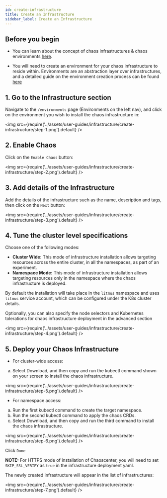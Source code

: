 ```yaml
---
id: create-infrastructure
title: Create an Infrastructure
sidebar_label: Create an Infrastructure
---
```


## Before you begin

- You can learn about the concept of chaos infrastructures & chaos environments [here](../concepts/infrastructure.md).

- You will need to create an environment for your chaos infrastructure to reside within. Environments are an abstraction layer over infrastructures, and a detailed guide on the environment creation process can be found [here](./create-environment.md)

## 1. Go to the Infrastructure section

Navigate to the `/environments` page (Environments on the left nav), and click on the environment you wish to install the chaos infrastructure in:

<img src={require('../assets/user-guides/infrastructure/create-infrastructure/step-1.png').default} />

## 2. Enable Chaos

Click on the `Enable Chaos` button:

<img src={require('../assets/user-guides/infrastructure/create-infrastructure/step-2.png').default} />

## 3. Add details of the Infrastructure

Add the details of the infrastructure such as the name, description and tags, then click on the `Next` button:

<img src={require('../assets/user-guides/infrastructure/create-infrastructure/step-3.png').default} />

## 4. Tune the cluster level specifications

Choose one of the following modes:

- **Cluster Wide:** This mode of infrastructure installation allows targeting resources across the entire cluster, in all the namespaces, as part of an experiment.
- **Namespace Mode:** This mode of infrastructure installation allows targeting resources only in the namespace where the chaos infrastructure is deployed.

By default the installation will take place in the `litmus` namespace and uses `litmus` service account, which can be configured under the K8s cluster details.

Optionally, you can also specify the node selectors and Kubernetes tolerations for chaos infrastructure deployment in the advanced section

<img src={require('../assets/user-guides/infrastructure/create-infrastructure/step-4.png').default} />

## 5. Deploy your Chaos Infrastructure

- For cluster-wide access:

<ol type="a">
  <li>Select Download, and then copy and run the kubectl command shown on your screen to install the chaos infrastructure.</li>
</ol>

<img src={require('../assets/user-guides/infrastructure/create-infrastructure/step-5.png').default} />

- For namespace access:

<ol type="a">
  <li>Run the first kubectl command to create the target namespace.</li>
  <li>Run the second kubectl command to apply the chaos CRDs.</li>
  <li>Select Download, and then copy and run the third command to install the chaos infrastructure.</li>
</ol>

<img src={require('../assets/user-guides/infrastructure/create-infrastructure/step-6.png').default} />

Click `Done`

**NOTE:** For HTTPS mode of installation of Chaoscenter, you will need to set `SKIP_SSL_VERIFY` as `true` in the infrastructure deployment yaml.
 
The newly created infrastructure will appear in the list of infrastructures:

<img src={require('../assets/user-guides/infrastructure/create-infrastructure/step-7.png').default} />
